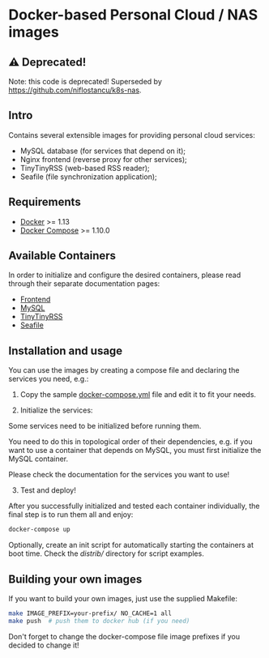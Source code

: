 # Docker-based Personal Cloud / NAS images

## ⚠️ Deprecated!

Note: this code is deprecated!
Superseded by https://github.com/niflostancu/k8s-nas.

## Intro

Contains several extensible images for providing personal cloud services:

- MySQL database (for services that depend on it);
- Nginx frontend (reverse proxy for other services);
- TinyTinyRSS (web-based RSS reader);
- Seafile (file synchronization application);

## Requirements

- [Docker](https://www.docker.com/) >= 1.13
- [Docker Compose](https://docs.docker.com/compose/install/) >= 1.10.0

## Available Containers

In order to initialize and configure the desired containers, please read through their separate
documentation pages:

- [Frontend](docs/Frontend.md)
- [MySQL](docs/MySQL.md)
- [TinyTinyRSS](docs/TinyTinyRSS.md)
- [Seafile](docs/Seafile.md)


## Installation and usage

You can use the images by creating a compose file and declaring the services you
need, e.g.:

1. Copy the sample [docker-compose.yml](docker-compose.example.yml) file and
   edit it to fit your needs.

2. Initialize the services:

  Some services need to be initialized before running them.

  You need to do this in topological order of their dependencies, e.g. if you
  want to use a container that depends on MySQL, you must first initialize the
  MySQL container.

  Please check the documentation for the services you want to use!

3. Test and deploy!

  After you successfully initialized and tested each container individually,
  the final step is to run them all and enjoy:

  ```bash
  docker-compose up
  ```

  Optionally, create an init script for automatically starting the containers
  at boot time. Check the *distrib/* directory for script examples.

## Building your own images

If you want to build your own images, just use the supplied Makefile:

```bash
make IMAGE_PREFIX=your-prefix/ NO_CACHE=1 all
make push  # push them to docker hub (if you need)
```

Don't forget to change the docker-compose file image prefixes if you decided to
change it!

